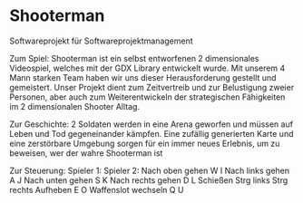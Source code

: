 # Shooterman
Softwareprojekt für Softwareprojektmanagement

Zum Spiel:
Shooterman ist ein selbst entworfenen 2 dimensionales Videospiel, welches mit der GDX Library entwickelt wurde.
Mit unserem 4 Mann starken Team haben wir uns dieser Herausforderung gestellt und gemeistert. Unser Projekt dient zum Zeitvertreib und zur Belustigung  zweier Personen, aber auch zum Weiterentwickeln der strategischen Fähigkeiten im 2 dimensionalen Shooter Alltag.


Zur Geschichte:
2 Soldaten werden in eine Arena geworfen und müssen auf Leben und Tod gegeneinander kämpfen. Eine zufällig generierten Karte und eine zerstörbare Umgebung sorgen für ein immer neues Erlebnis, um zu beweisen, wer der wahre Shooterman ist



Zur Steuerung:                                Spieler 1:                          Spieler 2:
Nach oben gehen                                         W                                   I
Nach links gehen                                        A                                   J
Nach unten gehen                                        S                                   K
Nach rechts gehen                                       D                                   L
Schießen                                                Strg links                          Strg rechts
Aufheben                                                E                                   O
Waffenslot wechseln                                     Q                                   U
